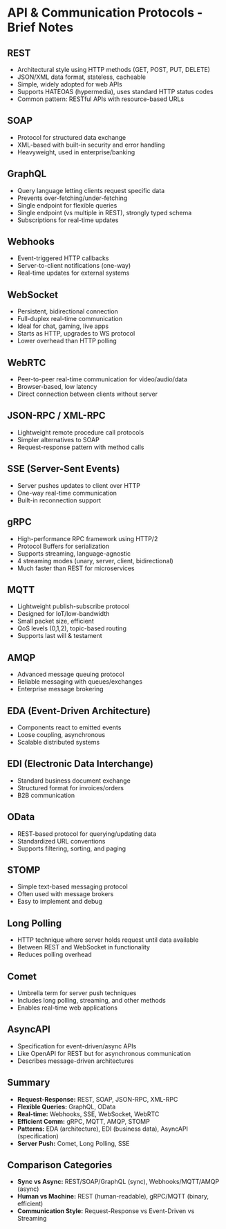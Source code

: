 # API & Communication Protocols - Brief Notes

## REST
- Architectural style using HTTP methods (GET, POST, PUT, DELETE)
- JSON/XML data format, stateless, cacheable
- Simple, widely adopted for web APIs
- Supports HATEOAS (hypermedia), uses standard HTTP status codes
- Common pattern: RESTful APIs with resource-based URLs

## SOAP
- Protocol for structured data exchange
- XML-based with built-in security and error handling
- Heavyweight, used in enterprise/banking

## GraphQL
- Query language letting clients request specific data
- Prevents over-fetching/under-fetching
- Single endpoint for flexible queries
- Single endpoint (vs multiple in REST), strongly typed schema
- Subscriptions for real-time updates

## Webhooks
- Event-triggered HTTP callbacks
- Server-to-client notifications (one-way)
- Real-time updates for external systems

## WebSocket
- Persistent, bidirectional connection
- Full-duplex real-time communication
- Ideal for chat, gaming, live apps
- Starts as HTTP, upgrades to WS protocol
- Lower overhead than HTTP polling

## WebRTC
- Peer-to-peer real-time communication for video/audio/data
- Browser-based, low latency
- Direct connection between clients without server

## JSON-RPC / XML-RPC
- Lightweight remote procedure call protocols
- Simpler alternatives to SOAP
- Request-response pattern with method calls

## SSE (Server-Sent Events)
- Server pushes updates to client over HTTP
- One-way real-time communication
- Built-in reconnection support

## gRPC
- High-performance RPC framework using HTTP/2
- Protocol Buffers for serialization
- Supports streaming, language-agnostic
- 4 streaming modes (unary, server, client, bidirectional)
- Much faster than REST for microservices

## MQTT
- Lightweight publish-subscribe protocol
- Designed for IoT/low-bandwidth
- Small packet size, efficient
- QoS levels (0,1,2), topic-based routing
- Supports last will & testament

## AMQP
- Advanced message queuing protocol
- Reliable messaging with queues/exchanges
- Enterprise message brokering

## EDA (Event-Driven Architecture)
- Components react to emitted events
- Loose coupling, asynchronous
- Scalable distributed systems

## EDI (Electronic Data Interchange)
- Standard business document exchange
- Structured format for invoices/orders
- B2B communication

## OData
- REST-based protocol for querying/updating data
- Standardized URL conventions
- Supports filtering, sorting, and paging

## STOMP
- Simple text-based messaging protocol
- Often used with message brokers
- Easy to implement and debug

## Long Polling
- HTTP technique where server holds request until data available
- Between REST and WebSocket in functionality
- Reduces polling overhead

## Comet
- Umbrella term for server push techniques
- Includes long polling, streaming, and other methods
- Enables real-time web applications

## AsyncAPI
- Specification for event-driven/async APIs
- Like OpenAPI for REST but for asynchronous communication
- Describes message-driven architectures

## Summary
- **Request-Response:** REST, SOAP, JSON-RPC, XML-RPC
- **Flexible Queries:** GraphQL, OData
- **Real-time:** Webhooks, SSE, WebSocket, WebRTC
- **Efficient Comm:** gRPC, MQTT, AMQP, STOMP
- **Patterns:** EDA (architecture), EDI (business data), AsyncAPI (specification)
- **Server Push:** Comet, Long Polling, SSE

## Comparison Categories
- **Sync vs Async:** REST/SOAP/GraphQL (sync), Webhooks/MQTT/AMQP (async)
- **Human vs Machine:** REST (human-readable), gRPC/MQTT (binary, efficient)
- **Communication Style:** Request-Response vs Event-Driven vs Streaming

